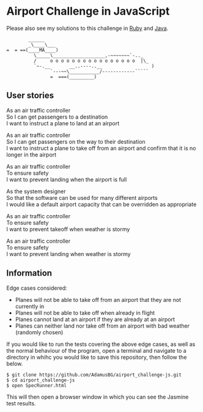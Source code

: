 # Airport Challenge in JavaScript

Please also see my solutions to this challenge in [Ruby](https://github.com/AdamusBG/airport_challenge) and [Java](https://github.com/AdamusBG/airport_challenge-java).

```
        ______
        _\____\___
=  = ==(____MA____)
          \_____\___________________,-~~~~~~~`-.._
          /     o o o o o o o o o o o o o o o o  |\_
          `~-.__       __..----..__                  )
                `---~~\___________/------------`````
                =  ===(_________)

```

## User stories

As an air traffic controller  
So I can get passengers to a destination  
I want to instruct a plane to land at an airport  

As an air traffic controller  
So I can get passengers on the way to their destination  
I want to instruct a plane to take off from an airport and confirm that it is no longer in the airport  

As an air traffic controller  
To ensure safety  
I want to prevent landing when the airport is full  

As the system designer  
So that the software can be used for many different airports  
I would like a default airport capacity that can be overridden as appropriate  

As an air traffic controller  
To ensure safety  
I want to prevent takeoff when weather is stormy  

As an air traffic controller  
To ensure safety  
I want to prevent landing when weather is stormy  

## Information

Edge cases considered:  
* Planes will not be able to take off from an airport that they are not currently in  
* Planes will not be able to take off when already in flight  
* Planes cannot land at an airport if they are already at an airport  
* Planes can neither land nor take off from an airport with bad weather (randomly chosen)  

If you would like to run the tests covering the above edge cases, as well as the normal behaviour of the program, open a terminal and navigate to a directory in whihc you would like to save this repository, then follow the below.  

```
$ git clone https://github.com/AdamusBG/airport_challenge-js.git
$ cd airport_challenge-js
$ open SpecRunner.html
```

This will then open a browser window in which you can see the Jasmine test results.
